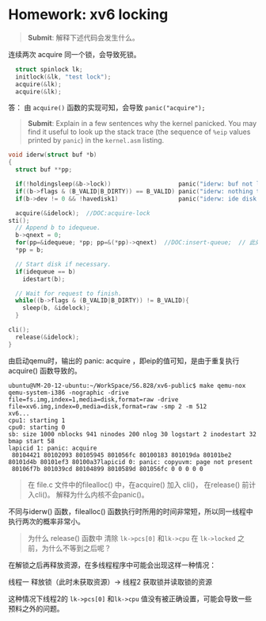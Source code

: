 # Homework: xv6 locking



> **Submit**: 解释下述代码会发生什么。

连续两次 acquire 同一个锁，会导致死锁。

```c
  struct spinlock lk;
  initlock(&lk, "test lock");
  acquire(&lk);
  acquire(&lk);

```

答： 由 `acquire()` 函数的实现可知，会导致 `panic("acquire");`





> **Submit**: Explain in a few sentences why the kernel panicked. You may find it useful to look up the stack trace (the sequence of `%eip` values printed by `panic`) in the `kernel.asm` listing.



```c
void iderw(struct buf *b)
{
  struct buf **pp;

  if(!holdingsleep(&b->lock))   				panic("iderw: buf not locked");
  if((b->flags & (B_VALID|B_DIRTY)) == B_VALID) panic("iderw: nothing to do");
  if(b->dev != 0 && !havedisk1)					panic("iderw: ide disk 1 not present");

  acquire(&idelock);  //DOC:acquire-lock
sti();
  // Append b to idequeue.
  b->qnext = 0;
  for(pp=&idequeue; *pp; pp=&(*pp)->qnext)  //DOC:insert-queue;  // 此处会出问题
  *pp = b;

  // Start disk if necessary.
  if(idequeue == b)
    idestart(b);

  // Wait for request to finish.
  while((b->flags & (B_VALID|B_DIRTY)) != B_VALID){
    sleep(b, &idelock);
  }

cli();
  release(&idelock);
}
```

由启动qemu时，输出的 panic: acquire ，即eip的值可知，是由于重复执行acquire() 函数导致的。

```
ubuntu@VM-20-12-ubuntu:~/WorkSpace/S6.828/xv6-public$ make qemu-nox
qemu-system-i386 -nographic -drive file=fs.img,index=1,media=disk,format=raw -drive file=xv6.img,index=0,media=disk,format=raw -smp 2 -m 512 
xv6...
cpu1: starting 1
cpu0: starting 0
sb: size 1000 nblocks 941 ninodes 200 nlog 30 logstart 2 inodestart 32 bmap start 58
lapicid 1: panic: acquire
 80104421 80102093 80105945 801056fc 80100183 801019da 80101be2 80101d4b 80101ef3 80100a37lapicid 0: panic: copyuvm: page not present
 80106f7b 801039cd 80104899 8010589d 801056fc 0 0 0 0 0
```





> 在 file.c 文件中的filealloc() 中，在acquire() 加入 cli()， 在release() 前计入cli()。 解释为什么内核不会panic()。

不同与iderw() 函数，filealloc() 函数执行时所用的时间非常短，所以同一线程中执行两次的概率非常小。



> 为什么 release() 函数中 清除 `lk->pcs[0]` 和`lk->cpu` 在 `lk->locked` 之前，为什么不等到之后呢？

在解锁之后再释放资源，在多线程程序中可能会出现这样一种情况：

线程一 释放锁（此时未获取资源）-> 线程2 获取锁并读取锁的资源

这种情况下线程2的 `lk->pcs[0]` 和`lk->cpu` 值没有被正确设置，可能会导致一些预料之外的问题。

